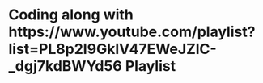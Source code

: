 <h1> Coding along with https://www.youtube.com/playlist?list=PL8p2I9GklV47EWeJZlC-_dgj7kdBWYd56 Playlist </h1>
